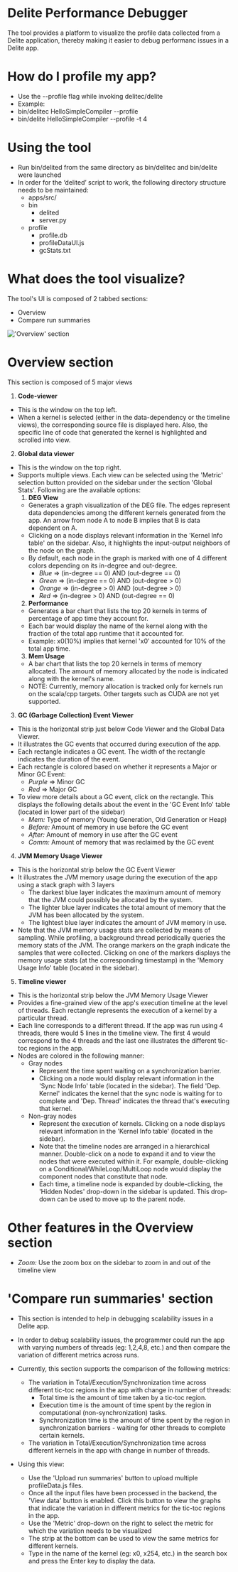 Delite Performance Debugger
=============================

The tool provides a platform to visualize the profile data collected from a Delite application, thereby making it easier to debug performanc issues in a Delite app.

How do I profile my app?
=========================

* Use the --profile flag while invoking delitec/delite 
*  Example:
  * bin/delitec HelloSimpleCompiler --profile
  * bin/delite HelloSimpleCompiler --profile -t 4


Using the tool
===============

* Run bin/delited from the same directory as bin/delitec and bin/delite were launched
* In order for the ‘delited’ script to work, the following directory structure needs to be maintained:
  * apps/src/<app source files>
  * bin
    * delited
    * server.py
  * profile
    * profile.db
    * profileDataUI.js
    * gcStats.txt


What does the tool visualize?
==============================

The tool's UI is composed of 2 tabbed sections:
  * Overview
  * Compare run summaries

!['Overview' section](https://github.com/stanford-ppl/Delite/blob/debugger/profiler/assets/kMeans_2.png)

Overview section
===================

This section is composed of 5 major views

1. **Code-viewer** 
  * This is the window on the top left. 
  * When a kernel is selected (either in the data-dependency or the timeline views), the corresponding source file is displayed here. Also, the specific line of code that generated the kernel is highlighted and scrolled into view.

2. **Global data viewer** 
  * This is the window on the top right.
  * Supports multiple views. Each view can be selected using the 'Metric' selection button provided on the sidebar under the section 'Global Stats'. Following are the available options:
    1. **DEG View**
      * Generates a graph visualization of the DEG file. The edges represent data dependencies among the different kernels generated from the app. An arrow from node A to node B implies that B is data dependent on A.
      * Clicking on a node displays relevant information in the 'Kernel Info table' on the sidebar. Also, it highlights the input-output neighbors of the node on the graph. 
      * By default, each node in the graph is marked with one of 4 different colors depending on its in-degree and out-degree. 
        * *Blue* => (in-degree == 0) AND (out-degree == 0)
        * *Green* => (in-degree == 0) AND (out-degree > 0)
        * *Orange* => (in-degree > 0) AND (out-degree > 0)
        * *Red* => (in-degree > 0) AND (out-degree == 0)
    2. **Performance** 
      * Generates a bar chart that lists the top 20 kernels in terms of percentage of app time they account for. 
      * Each bar would display the name of the kernel along with the fraction of the total app runtime that it accounted for. 
      * Example: x0(10%) implies that kernel 'x0' accounted for 10% of the total app time.
    3. **Mem Usage** 
      * A bar chart that lists the top 20 kernels in terms of memory allocated. The amount of memory allocated by the node is indicated along with the kernel's name.
      * NOTE: Currently, memory allocation is tracked only for kernels run on the scala/cpp targets. Other targets such as CUDA are not yet supported.

3. **GC (Garbage Collection) Event Viewer**
  * This is the horizontal strip just below Code Viewer and the Global Data Viewer.
  * It illustrates the GC events that occurred during execution of the app.
  * Each rectangle indicates a GC event. The width of the rectangle indicates the duration of the event.
  * Each rectangle is colored based on whether it represents a Major or Minor GC Event:
    * *Purple* => Minor GC
    * *Red*    => Major GC
  * To view more details about a GC event, click on the rectangle. This displays the following details about the event in the 'GC Event Info' table (located in lower part of the sidebar)
    * *Mem:*     Type of memory (Young Generation, Old Generation or Heap)
    * *Before:*  Amount of memory in use before the GC event
    * *After:*   Amount of memory in use after the GC event
    * *Comm:*    Amount of memory that was reclaimed by the GC event

4. **JVM Memory Usage Viewer**
  * This is the horizontal strip below the GC Event Viewer
  * It illustrates the JVM memory usage during the execution of the app using a stack graph with 3 layers
    * The darkest blue layer indicates the maximum amount of memory that the JVM could possibly be allocated by the system.
    * The lighter blue layer indicates the total amount of memory that the JVM has been allocated by the system.
    * The lightest blue layer indicates the amount of JVM memory in use.
  * Note that the JVM memory usage stats are collected by means of sampling. While profiling, a background thread periodically queries the memory stats of the JVM. The orange markers on the graph indicate the samples that were collected. Clicking on one of the markers displays the memory usage stats (at the corresponding timestamp) in the 'Memory Usage Info' table (located in the sidebar).

5. **Timeline viewer**
  * This is the horizontal strip below the JVM Memory Usage Viewer
  * Provides a fine-grained view of the app's execution timeline at the level of threads. Each rectangle represents the execution of a kernel by a particular thread.
  * Each line corresponds to a different thread. If the app was run using 4 threads, there would 5 lines in the timeline view. The first 4 would correspond to the 4 threads and the last one illustrates the different tic-toc regions in the app.
  * Nodes are colored in the following manner:
    * Gray nodes
      * Represent the time spent waiting on a synchronization barrier.
      * Clicking on a node would display relevant information in the 'Sync Node Info' table (located in the sidebar). The field 'Dep. Kernel' indicates the kernel that the sync node is waiting for to complete and 'Dep. Thread' indicates the thread that's executing that kernel.
    * Non-gray nodes
      * Represent the execution of kernels. Clicking on a node displays relevant information in the 'Kernel Info table' (located in the sidebar).
      * Note that the timeline nodes are arranged in a hierarchical manner. Double-click on a node to expand it and to view the nodes that were executed within it. For example, double-clicking on a Conditional/WhileLoop/MultiLoop node would display the component nodes that constitute that node.
      * Each time, a timeline node is expanded by double-clicking, the 'Hidden Nodes' drop-down in the sidebar is updated. This drop-down can be used to move up to the parent node.

Other features in the Overview section
=========================================

* *Zoom:* Use the zoom box on the sidebar to zoom in and out of the timeline view

'Compare run summaries' section
=================================

* This section is intended to help in debugging scalability issues in a Delite app.
* In order to debug scalability issues, the programmer could run the app with varying numbers of threads (eg: 1,2,4,8, etc.) and then compare the variation of different metrics across runs.
* Currently, this section supports the comparison of the following metrics:
  * The variation in Total/Execution/Synchronization time across different tic-toc regions in the app with change in number of threads:
    * Total time is the amount of time taken by a tic-toc region.
    * Execution time is the amount of time spent by the region in computational (non-synchronization) tasks.
    * Synchronization time is the amount of time spent by the region in synchronization barriers - waiting for other threads to complete certain kernels.
  * The variation in Total/Execution/Synchronization time across different kernels in the app with change in number of threads.

* Using this view:
  * Use the 'Upload run summaries' button to upload multiple profileData.js files. 
  * Once all the input files have been processed in the backend, the 'View data' button is enabled. Click this button to view the graphs that indicate the variation in different metrics for the tic-toc regions in the app.
  * Use the 'Metric' drop-down on the right to select the metric for which the variation needs to be visualized
  * The strip at the bottom can be used to view the same metrics for different kernels. 
  * Type in the name of the kernel (eg: x0, x254, etc.) in the search box and press the Enter key to display the data.
